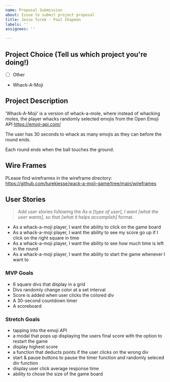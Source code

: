 ```yaml
---
name: Proposal Submission
about: Issue to submit project proposal
title: Jesse Turek - Paul Chapman
labels: ''
assignees: ''

---
```


## Project Choice (Tell us which project you're doing!)
- [ ] Other

- Whack-A-Moji

## Project Description 
'Whack-A-Moji' is a version of whack-a-mole, where instead of whacking moles, the player whacks randomly selected emojis from the Open Emoji API https://emoji-api.com/

The user has 30 seconds to whack as many emojis as they can before the round ends. 

Each round ends when the ball touches the ground.

## Wire Frames

PLease find wireframes in the wireframe directory: https://github.com/turekjesse/wack-a-moji-game/tree/main/wireframes

## User Stories
> Add user stories following the _As a [type of user], I want [what the user wants], so that [what it helps accomplish]_ format.

- As a whack-a-moji player, I want the ability to click on the game board
- As a whack-a-moji player, I want the ability to see my score go up if I click on the right square in time
- As a whack-a-moji player, I want the ability to see how much time is left in the round
- As a whack-a-moji player, I want the ability to start the game whenever I want to

### MVP Goals
- 6 square divs that display in a grid
- Divs randomly change color at a set interval
- Score is added when user clicks the colored div 
- A 30-second countdown timer
- A scoreboard

### Stretch Goals
- tapping into the emoji API
- a modal that pops up displaying the users final score with the option to restart the game
- display highest score
- a function that deducts points if the user clicks on the wrong div
- start & pause buttons to pause the timer function and randomly seleced div function
- display user click average response time
- ability to chose the size of the game board